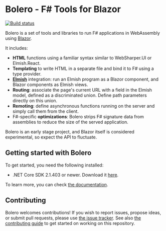 # Bolero - F# Tools for Blazor

[![Build status](https://ci.appveyor.com/api/projects/status/7vdtq7mkef04bbqq?svg=true)](https://ci.appveyor.com/project/IntelliFactory/bolero)

Bolero is a set of tools and libraries to run F# applications in WebAssembly using [Blazor](https://blazor.net/).

It includes:

* **HTML** functions using a familiar syntax similar to WebSharper.UI or Elmish.React.
* **Templating** to write HTML in a separate file and bind it to F# using a type provider.
* [**Elmish**](https://elmish.github.io/elmish/) integration: run an Elmish program as a Blazor component, and Blazor components as Elmish views.
* **Routing**: associate the page's current URL with a field in the Elmish model, defined as a discriminated union. Define path parameters directly on this union.
* **Remoting**: define asynchronous functions running on the server and simply call them from the client.
* F#-specific **optimizations**: Bolero strips F# signature data from assemblies to reduce the size of the served application.

Bolero is an early stage project, and Blazor itself is considered experimental, so expect the API to fluctuate.

## Getting started with Bolero

To get started, you need the following installed:

* .NET Core SDK 2.1.403 or newer. Download it [here](https://www.microsoft.com/net/download/dotnet-core/2.1).

To learn more, you can check [the documentation](https://github.com/intellifactory/bolero/wiki).

## Contributing

Bolero welcomes contributions! If you wish to report issues, propose ideas, or submit pull requests, please use [the issue tracker](https://github.com/intellifactory/bolero). See also [the contributing guide](https://github.com/intellifactory/Bolero/blob/master/CONTRIBUTING.md) to get started on working on this repository.
